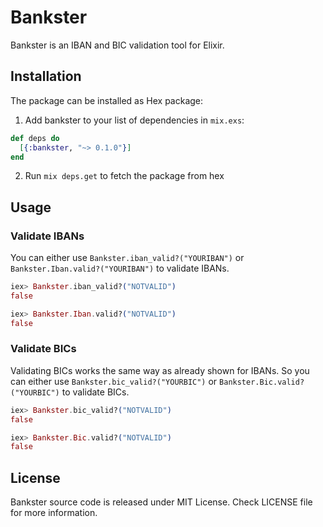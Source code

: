 # Bankster

Bankster is an IBAN and BIC validation tool for Elixir.

## Installation

The package can be installed as Hex package:

  1. Add bankster to your list of dependencies in `mix.exs`:

  ```elixir
  def deps do
    [{:bankster, "~> 0.1.0"}]
  end
  ```

  2. Run `mix deps.get` to fetch the package from hex


## Usage

### Validate IBANs
You can either use `Bankster.iban_valid?("YOURIBAN")` or `Bankster.Iban.valid?("YOURIBAN")` to validate IBANs.

```elixir
iex> Bankster.iban_valid?("NOTVALID")
false

iex> Bankster.Iban.valid?("NOTVALID")
false
```

### Validate BICs
Validating BICs works the same way as already shown for IBANs.
So you can either use `Bankster.bic_valid?("YOURBIC")` or `Bankster.Bic.valid?("YOURBIC")` to validate BICs.

```elixir
iex> Bankster.bic_valid?("NOTVALID")
false

iex> Bankster.Bic.valid?("NOTVALID")
false
```

## License
Bankster source code is released under MIT License. Check LICENSE file for more information.
